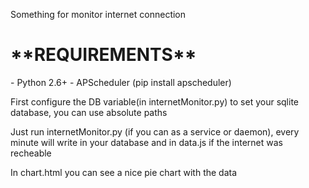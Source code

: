 Something for monitor internet connection

<H1>**REQUIREMENTS**</H1>
- 	Python 2.6+
- 	APScheduler	(pip install apscheduler)

First configure the DB variable(in internetMonitor.py) to set your sqlite database, you can use absolute paths

Just run internetMonitor.py (if you can as a service or daemon), every minute will write in your database and in data.js if the internet was recheable

In chart.html you can see a nice pie chart with the data
